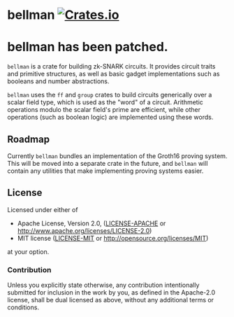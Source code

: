 # bellman [![Crates.io](https://img.shields.io/crates/v/bellman.svg)](https://crates.io/crates/bellman) #
# bellman has been patched.
`bellman` is a crate for building zk-SNARK circuits. It provides circuit traits
and primitive structures, as well as basic gadget implementations such as
booleans and number abstractions.

`bellman` uses the `ff` and `group` crates to build circuits generically over a
scalar field type, which is used as the "word" of a circuit. Arithmetic
operations modulo the scalar field's prime are efficient, while other operations
(such as boolean logic) are implemented using these words.

## Roadmap

Currently `bellman` bundles an implementation of the Groth16 proving system.
This will be moved into a separate crate in the future, and `bellman` will
contain any utilities that make implementing proving systems easier.

## License

Licensed under either of

 * Apache License, Version 2.0, ([LICENSE-APACHE](LICENSE-APACHE) or
   http://www.apache.org/licenses/LICENSE-2.0)
 * MIT license ([LICENSE-MIT](LICENSE-MIT) or http://opensource.org/licenses/MIT)

at your option.

### Contribution

Unless you explicitly state otherwise, any contribution intentionally
submitted for inclusion in the work by you, as defined in the Apache-2.0
license, shall be dual licensed as above, without any additional terms or
conditions.
